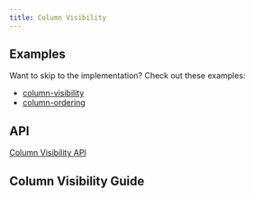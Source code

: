 ```yaml
---
title: Column Visibility
---
```


## Examples

Want to skip to the implementation? Check out these examples:

- [column-visibility](../framework/react/examples/column-visibility)
- [column-ordering](../framework/react/examples/column-ordering)

## API

[Column Visibility API](../api/features/column-visibility)

## Column Visibility Guide